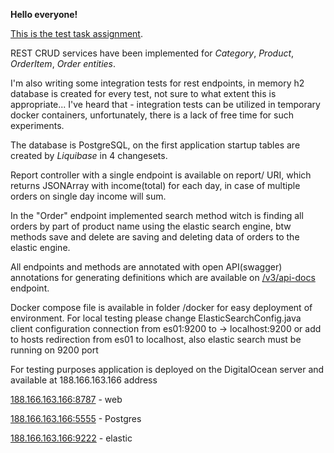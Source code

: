 **Hello everyone!**

[This is the test task assignment](https://github.com/anderfred/assignmentTask).

REST CRUD services have been implemented for _Category_, _Product_, _OrderItem_, _Order_ _entities_.

I'm also writing some integration tests for rest endpoints, in memory h2 database is created for every test, not sure to what extent this is appropriate...
I've heard that - integration tests can be utilized in temporary docker containers, unfortunately, there is a lack of free time for such experiments.

The database is PostgreSQL, on the first application startup tables are created by _Liquibase_ in 4 changesets.

Report controller with a single endpoint is available on report/ URI, which returns JSONArray with income(total) for each day, in case of multiple orders on single day income will sum.

In the "Order" endpoint implemented search method witch is finding all orders by part of product name using the elastic search engine, btw methods save and delete are saving and deleting data of orders to the elastic engine.

All endpoints and methods are annotated with open API(swagger) annotations for generating definitions which are available on [/v3/api-docs](188.166.163.166:8787/v3/api-docs) endpoint.

Docker compose file is available in folder /docker for easy deployment of environment.
For local testing please change ElasticSearchConfig.java client configuration connection from es01:9200 to -> localhost:9200 or add to hosts redirection from es01 to localhost, also elastic search must be running on 9200 port

For testing purposes application is deployed on the DigitalOcean server and available at 188.166.163.166 address

[188.166.163.166:8787](http://188.166.163.166:8787) - web

[188.166.163.166:5555](http://188.166.163.166:5555) - Postgres

[188.166.163.166:9222](http://188.166.163.166:9222) - elastic
